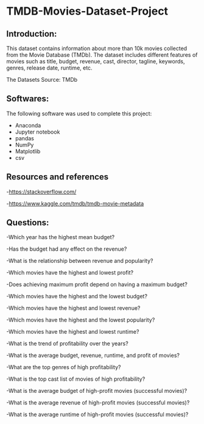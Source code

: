# TMDB-Movies-Dataset-Project

## Introduction:

This dataset contains information about more than 10k movies collected from the Movie
Database (TMDb). The dataset includes different features of movies such as title, budget,
revenue, cast, director, tagline, keywords, genres, release date, runtime, etc.

The Datasets Source: TMDb



## Softwares:

The following software was used to complete this project:
- Anaconda
- Jupyter notebook
- pandas
- NumPy
- Matplotlib
- csv



## Resources and references

-https://stackoverflow.com/

-https://www.kaggle.com/tmdb/tmdb-movie-metadata




## Questions:

-Which year has the highest mean budget?

-Has the budget had any effect on the revenue?

-What is the relationship between revenue and popularity?

-Which movies have the highest and lowest profit?

-Does achieving maximum profit depend on having a maximum budget?

-Which movies have the highest and the lowest budget?

-Which movies have the highest and lowest revenue?

-Which movies have the highest and the lowest popularity?

-Which movies have the highest and lowest runtime?

-What is the trend of profitability over the years?

-What is the average budget, revenue, runtime, and profit of movies?

-What are the top genres of high profitability?

-What is the top cast list of movies of high profitability?

-What is the average budget of high-profit movies (successful movies)?

-What is the average revenue of high-profit movies (successful movies)?

-What is the average runtime of high-profit movies (successful movies)?
